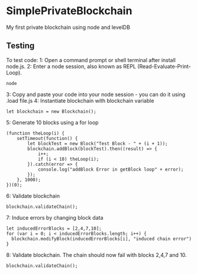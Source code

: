 # SimplePrivateBlockchain
My first private blockchain using node and levelDB

## Testing

To test code:
1: Open a command prompt or shell terminal after install node.js.
2: Enter a node session, also known as REPL (Read-Evaluate-Print-Loop).
```
node
```
3: Copy and paste your code into your node session - you can do it using .load file.js
4: Instantiate blockchain with blockchain variable
```
let blockchain = new Blockchain();
```
5: Generate 10 blocks using a for loop
```
(function theLoop(i) {
    setTimeout(function() {
        let blockTest = new Block("Test Block - " + (i + 1));
        blockchain.addBlock(blockTest).then((result) => {
            i++;
            if (i < 10) theLoop(i);
        }).catch(error => {
            console.log("addBlock Error in getBlock loop" + error);
        });
    }, 1000);
})(0);
```
6: Validate blockchain
```
blockchain.validateChain();
```
7: Induce errors by changing block data
```
let inducedErrorBlocks = [2,4,7,10];
for (var i = 0; i < inducedErrorBlocks.length; i++) {
  blockchain.modifyBlock(inducedErrorBlocks[i], "induced chain error")
}
```
8: Validate blockchain. The chain should now fail with blocks 2,4,7 and 10.
```
blockchain.validateChain();
```
